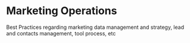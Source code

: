 # Marketing Operations

Best Practices regarding marketing data management and strategy, lead and contacts management, tool process, etc


